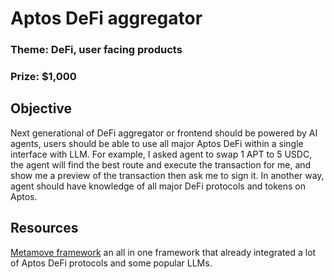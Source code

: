 # Aptos DeFi aggregator

### Theme: DeFi, user facing products

### Prize: $1,000

## Objective

Next generational of DeFi aggregator or frontend should be powered by AI agents, users should be able to use all major Aptos DeFi within a single interface with LLM. For example, I asked agent to swap 1 APT to 5 USDC, the agent will find the best route and execute the transaction for me, and show me a preview of the transaction then ask me to sign it. In another way, agent should have knowledge of all major DeFi protocols and tokens on Aptos.

## Resources

[Metamove framework](https://metamove.build/) an all in one framework that already integrated a lot of Aptos DeFi protocols and some popular LLMs.
